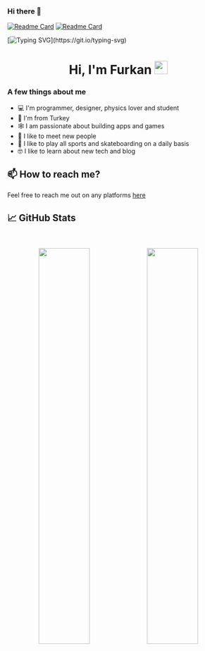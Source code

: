 ### Hi there 👋

<!--
**steetstyle/steetstyle** is a ✨ _special_ ✨ repository because its `README.md` (this file) appears on your GitHub profile.
-->
[![Readme Card](https://github-readme-stats.vercel.app/api/pin/?username=steetstyle&repo=Girift)](https://github.com/steetstyle/Girift)
[![Readme Card](https://github-readme-stats.vercel.app/api/pin/?username=steetstyle&repo=LearnAsOur)](https://github.com/steetstyle/LearnAsOur)

[![Typing SVG](https://readme-typing-svg.herokuapp.com?size=24&width=600&lines=Welcome+To+Avneesh's+GitHub+Profile!)](https://git.io/typing-svg)

<h1 align="center">Hi, I'm Furkan <img src="https://raw.githubusercontent.com/MartinHeinz/MartinHeinz/master/wave.gif" width="30px" height='30px'></h1>

### A few things about me

- 💻 I'm programmer, designer, physics lover and student
- 📍 I'm from Turkey
- 🕸️ I am passionate about building apps and games
- 🤝 I like to meet new people
- 🎾 I like to play all sports and skateboarding on a daily basis
- 🤓 I like to learn about new tech and blog

## 📫 How to reach me?

Feel free to reach me out on any platforms [here](https://links.avneesh.tech/)

## 📈 GitHub Stats
<br>
<p align="center">
  <img width="48%" src="https://github-readme-stats.vercel.app/api?username=steetstyle&show_icons=true&theme=radical" />
  <img width="48%" src="https://github-readme-streak-stats.herokuapp.com/?user=steetstyle&theme=radical" />
</p>


